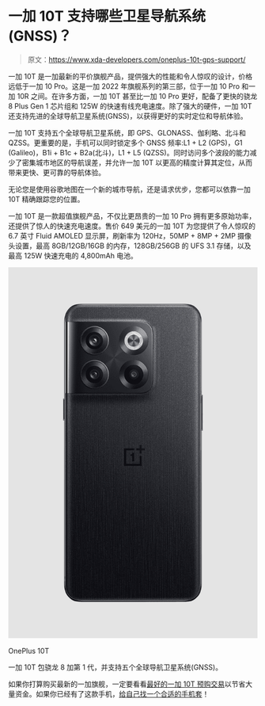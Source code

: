 # 一加 10T 支持哪些卫星导航系统(GNSS)？

> 原文：<https://www.xda-developers.com/oneplus-10t-gps-support/>

一加 10T 是一加最新的平价旗舰产品，提供强大的性能和令人惊叹的设计，价格远低于一加 10 Pro。这是一加 2022 年旗舰系列的第三部，位于一加 10 Pro 和一加 10R 之间。在许多方面，一加 10T 甚至比一加 10 Pro 更好，配备了更快的骁龙 8 Plus Gen 1 芯片组和 125W 的快速有线充电速度。除了强大的硬件，一加 10T 还支持先进的全球导航卫星系统(GNSS)，以获得更好的实时定位和导航体验。

一加 10T 支持五个全球导航卫星系统，即 GPS、GLONASS、伽利略、北斗和 QZSS。更重要的是，手机可以同时锁定多个 GNSS 频率:L1 + L2 (GPS)，G1 (Galileo)，B1i + B1c + B2a(北斗)，L1 + L5 (QZSS)。同时访问多个波段的能力减少了密集城市地区的导航误差，并允许一加 10T 以更高的精度计算其定位，从而带来更快、更可靠的导航体验。

无论您是使用谷歌地图在一个新的城市导航，还是请求优步，您都可以依靠一加 10T 精确跟踪您的位置。

一加 10T 是一款超值旗舰产品，不仅比更昂贵的一加 10 Pro 拥有更多原始功率，还提供了惊人的快速充电速度。售价 649 美元的一加 10T 为您提供了令人惊叹的 6.7 英寸 Fluid AMOLED 显示屏，刷新率为 120Hz，50MP + 8MP + 2MP 摄像头设置，最高 8GB/12GB/16GB 的内存，128GB/256GB 的 UFS 3.1 存储，以及最高 125W 快速充电的 4,800mAh 电池。

 <picture>![The OnePlus 10T packs Snapdragon 8 Plus Gen 1 and supports five global navigation satellite systems (GNSS).](img/b2e94dfcc9cd1a863ba56612745e4dcf.png)</picture> 

OnePlus 10T

一加 10T 包骁龙 8 加第 1 代，并支持五个全球导航卫星系统(GNSS)。

如果你打算购买最新的一加旗舰，一定要看看[最好的一加 10T 预购交易](https://www.xda-developers.com/best-oneplus-10t-deals/)以节省大量资金。如果你已经有了这款手机，[给自己找一个合适的手机套](https://www.xda-developers.com/best-oneplus-10t-cases/)！